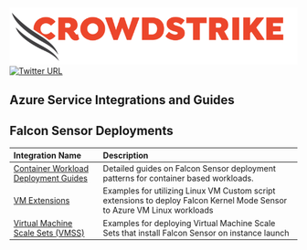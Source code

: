 ![CrowdStrike Falcon](https://raw.githubusercontent.com/CrowdStrike/falconpy/main/docs/asset/cs-logo.png) [![Twitter URL](https://img.shields.io/twitter/url?label=Follow%20%40CrowdStrike&style=social&url=https%3A%2F%2Ftwitter.com%2FCrowdStrike)](https://twitter.com/CrowdStrike)<br/>
## Azure Service Integrations and Guides

## Falcon Sensor Deployments
| Integration Name | Description |
|:-|:-|
| [Container Workload Deployment Guides](container) | Detailed guides on Falcon Sensor deployment patterns for container based workloads. |
| [VM Extensions](vm-extensions) | Examples for utilizing Linux VM Custom script extensions to deploy Falcon Kernel Mode Sensor to Azure VM Linux workloads |
| [Virtual Machine Scale Sets (VMSS)](vmss) | Examples for deploying Virtual Machine Scale Sets that install Falcon Sensor on instance launch |
